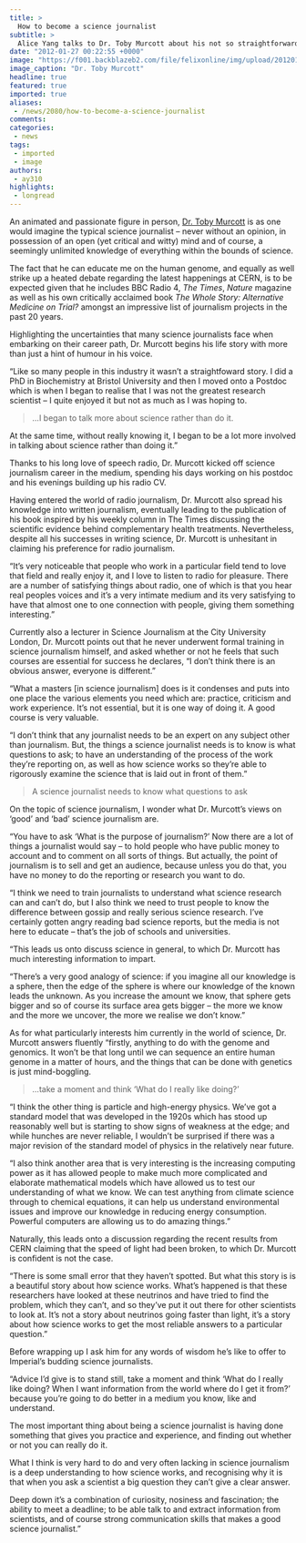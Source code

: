 ```yaml
---
title: >
  How to become a science journalist
subtitle: >
  Alice Yang talks to Dr. Toby Murcott about his not so straightforward career path
date: "2012-01-27 00:22:55 +0000"
image: "https://f001.backblazeb2.com/file/felixonline/img/upload/201201270021-felix-shapeimage_2.jpg"
image_caption: "Dr. Toby Murcott"
headline: true
featured: true
imported: true
aliases:
 - /news/2080/how-to-become-a-science-journalist
comments:
categories:
 - news
tags:
 - imported
 - image
authors:
 - ay310
highlights:
 - longread
---
```


An animated and passionate figure in person, [Dr. Toby Murcott](http://www.esconet.org/Visitors/TobyMurcott.html) is as one would imagine the typical science journalist – never without an opinion, in possession of an open (yet critical and witty) mind and of course, a seemingly unlimited knowledge of everything within the bounds of science.

The fact that he can educate me on the human genome, and equally as well strike up a heated debate regarding the latest happenings at CERN, is to be expected given that he includes BBC Radio 4, _The Times_, _Nature_ magazine as well as his own critically acclaimed book _The Whole Story: Alternative Medicine on Trial?_ amongst an impressive list of journalism projects in the past 20 years.

Highlighting the uncertainties that many science journalists face when embarking on their career path, Dr. Murcott begins his life story with more than just a hint of humour in his voice.

“Like so many people in this industry it wasn’t a straightfoward story. I did a PhD in Biochemistry at Bristol University and then I moved onto a Postdoc which is when I began to realise that I was not the greatest research scientist – I quite enjoyed it but not as much as I was hoping to.

> ...I began to talk more about science rather than do it.

At the same time, without really knowing it, I began to be a lot more involved in talking about science rather than doing it.”

Thanks to his long love of speech radio, Dr. Murcott kicked off science journalism career in the medium, spending his days working on his postdoc and his evenings building up his radio CV.

Having entered the world of radio journalism, Dr. Murcott also spread his knowledge into written journalism, eventually leading to the publication of his book inspired by his weekly column in The Times discussing the scientific evidence behind complementary health treatments. Nevertheless, despite all his successes in writing science, Dr. Murcott is unhesitant in claiming his preference for radio journalism.

“It’s very noticeable that people who work in a particular field tend to love that field and really enjoy it, and I love to listen to radio for pleasure. There are a number of satisfying things about radio, one of which is that you hear real peoples voices and it’s a very intimate medium and its very satisfying to have that almost one to one connection with people, giving them something interesting.”

Currently also a lecturer in Science Journalism at the City University London, Dr. Murcott points out that he never underwent formal training in science journalism himself, and asked whether or not he feels that such courses are essential for success he declares, “I don’t think there is an obvious answer, everyone is different.”

“What a masters [in science journalism] does is it condenses and puts into one place the various elements you need which are: practice, criticism and work experience. It’s not essential, but it is one way of doing it. A good course is very valuable.

“I don’t think that any journalist needs to be an expert on any subject other than journalism. But, the things a science journalist needs is to know is what questions to ask; to have an understanding of the process of the work they’re reporting on, as well as how science works so they’re able to rigorously examine the science that is laid out in front of them.”

> A science journalist needs to know what questions to ask

On the topic of science journalism, I wonder what Dr. Murcott’s views on ‘good’ and ‘bad’ science journalism are.

“You have to ask ‘What is the purpose of journalism?’ Now there are a lot of things a journalist would say – to hold people who have public money to account and to comment on all sorts of things. But actually, the point of journalism is to sell and get an audience, because unless you do that, you have no money to do the reporting or research you want to do.

“I think we need to train journalists to understand what science research can and can’t do, but I also think we need to trust people to know the difference between gossip and really serious science research. I’ve certainly gotten angry reading bad science reports, but the media is not here to educate – that’s the job of schools and universities.

“This leads us onto discuss science in general, to which Dr. Murcott has much interesting information to impart.

“There’s a very good analogy of science: if you imagine all our knowledge is a sphere, then the edge of the sphere is where our knowledge of the known leads the unknown. As you increase the amount we know, that sphere gets bigger and so of course its surface area gets bigger – the more we know and the more we uncover, the more we realise we don’t know.”

As for what particularly interests him currently in the world of science, Dr. Murcott answers fluently “firstly, anything to do with the genome and genomics. It won’t be that long until we can sequence an entire human genome in a matter of hours, and the things that can be done with genetics is just mind-boggling.

> ...take a moment and think ‘What do I really like doing?’

“I think the other thing is particle and high-energy physics. We’ve got a standard model that was developed in the 1920s which has stood up reasonably well but is starting to show signs of weakness at the edge; and while hunches are never reliable, I wouldn’t be surprised if there was a major revision of the standard model of physics in the relatively near future.

“I also think another area that is very interesting is the increasing computing power as it has allowed people to make much more complicated and elaborate mathematical models which have allowed us to test our understanding of what we know. We can test anything from climate science through to chemical equations, it can help us understand environmental issues and improve our knowledge in reducing energy consumption. Powerful computers are allowing us to do amazing things.”

Naturally, this leads onto a discussion regarding the recent results from CERN claiming that the speed of light had been broken, to which Dr. Murcott is confident is not the case.

“There is some small error that they haven’t spotted. But what this story is is a beautiful story about how science works. What’s happened is that these researchers have looked at these neutrinos and have tried to find the problem, which they can’t, and so they’ve put it out there for other scientists to look at. It’s not a story about neutrinos going faster than light, it’s a story about how science works to get the most reliable answers to a particular question.”

Before wrapping up I ask him for any words of wisdom he’s like to offer to Imperial’s budding science journalists.

“Advice I’d give is to stand still, take a moment and think ‘What do I really like doing? When I want information from the world where do I get it from?’ because you’re going to do better in a medium you know, like and understand.

The most important thing about being a science journalist is having done something that gives you practice and experience, and finding out whether or not you can really do it.

What I think is very hard to do and very often lacking in science journalism is a deep understanding to how science works, and recognising why it is that when you ask a scientist a big question they can’t give a clear answer.

Deep down it’s a combination of curiosity, nosiness and fascination; the ability to meet a deadline; to be able talk to and extract information from scientists, and of course strong communication skills that makes a good science journalist.”

